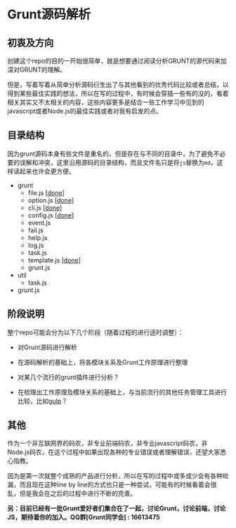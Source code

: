 # Grunt源码解析

## 初衷及方向

创建这个repo的目的一开始很简单，就是想要通过阅读分析GRUNT的源代码来加深对GRUNT的理解。

但是，写着写着从简单分析源码衍生出了与其他看到的优秀代码比较或者总结，以得到某些最佳实践的想法，所以在写的过程中，有时候会穿插一些有的没的，看着相关其实又不太相关的内容，这些内容更多是结合一些工作学习中见到的javascript或者Node.js的最佳实践或者对我有启发的点。

## 目录结构

因为grunt源码本身有些文件是重名的，但是存在与不同的目录中，为了避免不必要的误解和冲突，这里沿用源码的目录结构，而且文件名只是将`js`替换为`md`，这样读起来也许会更方便。

* grunt
    *   file.js [[done](https://github.com/qivhou/deep-into-grunt/blob/master/grunt/file.md)]
    *   option.js [[done](https://github.com/qivhou/deep-into-grunt/blob/master/grunt/option.md)]
    *   cli.js [[done](https://github.com/qivhou/deep-into-grunt/blob/master/grunt/cli.md)]
    *   config.js [[done](https://github.com/qivhou/deep-into-grunt/blob/master/grunt/config.md)]
    *   event.js
    *   fail.js
    *   help.js
    *   log.js 
    *   task.js
    *   template.js [[done](https://github.com/qivhou/deep-into-grunt/blob/master/grunt/template.md)]
    *   grunt.js
*   util
    *   task.js
*    grunt.js


## 阶段说明

整个repo可能会分为以下几个阶段（随着过程的进行适时调整）：

+ 对Grunt源码进行解析

+ 在源码解析的基础上，将各模块关系及Grunt工作原理进行整理

+ 对某几个流行的grunt插件进行分析？

+ 在梳理出工作原理及模块关系的基础上，与当前流行的其他任务管理工具进行比较，比如[gulp](http://gulpjs.com)？


## 其他

作为一个非互联网界的码农，非专业前端码农，非专业javascript码农，非Node.js码农，在这个过程中如果出现各种的专业错误或者理解错误，还望大家悉心指教。

因为是第一次就整个成熟的产品进行分析，所以在写的过程中或多或少会有各种纰漏，而且现在这种line by line的方式也只是一种尝试，可能有的时候看着会很乱，但是我会在之后的过程中进行不断的完善。

__另：目前已经有一批Grunt爱好者们集合在了一起，讨论Grunt，讨论前端，讨论JS，期待着你的加入。QQ群[Grunt同学会] : 16613475__

